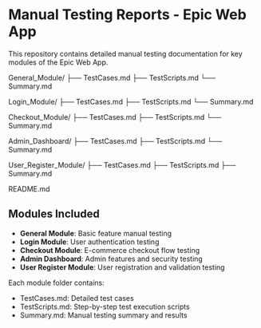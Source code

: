 # Manual Testing Reports - Epic Web App

This repository contains detailed manual testing documentation for key modules of the Epic Web App.

General_Module/
  ├── TestCases.md
  ├── TestScripts.md
  └── Summary.md

Login_Module/
  ├── TestCases.md
  ├── TestScripts.md
  └── Summary.md

Checkout_Module/
  ├── TestCases.md
  ├── TestScripts.md
  └── Summary.md

Admin_Dashboard/
  ├── TestCases.md
  ├── TestScripts.md
  └── Summary.md

User_Register_Module/
  ├── TestCases.md
  ├── TestScripts.md
  ├── Summary.md
  
README.md


## Modules Included

- **General Module**: Basic feature manual testing
- **Login Module**: User authentication testing
- **Checkout Module**: E-commerce checkout flow testing
- **Admin Dashboard**: Admin features and security testing
- **User Register Module**: User registration and validation testing

Each module folder contains:
- TestCases.md: Detailed test cases
- TestScripts.md: Step-by-step test execution scripts
- Summary.md: Manual testing summary and results
